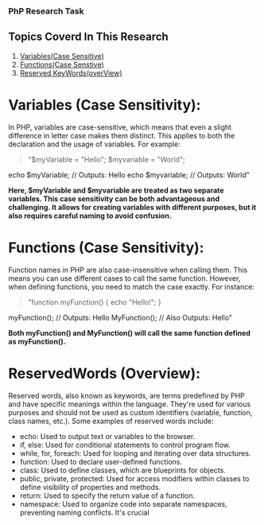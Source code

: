 ### PhP Research Task

## Topics Coverd In This Research

1. [Variables(Case Sensitive)](#Variables)
2. [Functions(Case Senstive)](#Functions)
3. [Reserved KeyWords(overView)](#ReservedWords)

# Variables (Case Sensitivity):

In PHP, variables are case-sensitive, which means that even a slight difference in letter case makes them distinct. This applies to both the declaration and the usage of variables. For example:

> "$myVariable = "Hello";
> $myvariable = "World";

echo $myVariable; // Outputs: Hello
echo $myvariable; // Outputs: World"

**Here, $myVariable and $myvariable are treated as two separate variables. This case sensitivity can be both advantageous and challenging. It allows for creating variables with different purposes, but it also requires careful naming to avoid confusion.**

# Functions (Case Sensitivity):

Function names in PHP are also case-insensitive when calling them. This means you can use different cases to call the same function. However, when defining functions, you need to match the case exactly. For instance:

> "function myFunction() {
> echo "Hello!";
> }

myFunction(); // Outputs: Hello
MyFunction(); // Also Outputs: Hello"

**Both myFunction() and MyFunction() will call the same function defined as myFunction().**

# ReservedWords (Overview):

Reserved words, also known as keywords, are terms predefined by PHP and have specific meanings within the language. They're used for various purposes and should not be used as custom identifiers (variable, function, class names, etc.). Some examples of reserved words include:

- echo: Used to output text or variables to the browser.
- if, else: Used for conditional statements to control program flow.
- while, for, foreach: Used for looping and iterating over data structures.
- function: Used to declare user-defined functions.
- class: Used to define classes, which are blueprints for objects.
- public, private, protected: Used for access modifiers within classes to define visibility of properties and methods.
- return: Used to specify the return value of a function.
- namespace: Used to organize code into separate namespaces, preventing naming conflicts.
  It's crucial
